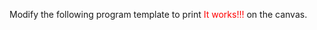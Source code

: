 Modify the following program template to print <span style="color:red">It works!!!</span> on the canvas.
